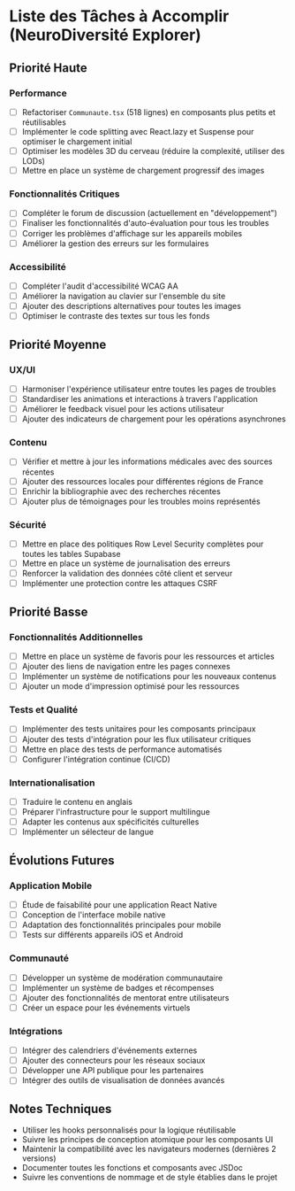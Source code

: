 # Liste des Tâches à Accomplir (NeuroDiversité Explorer)

## Priorité Haute

### Performance
- [ ] Refactoriser `Communaute.tsx` (518 lignes) en composants plus petits et réutilisables
- [ ] Implémenter le code splitting avec React.lazy et Suspense pour optimiser le chargement initial
- [ ] Optimiser les modèles 3D du cerveau (réduire la complexité, utiliser des LODs)
- [ ] Mettre en place un système de chargement progressif des images

### Fonctionnalités Critiques
- [ ] Compléter le forum de discussion (actuellement en "développement")
- [ ] Finaliser les fonctionnalités d'auto-évaluation pour tous les troubles
- [ ] Corriger les problèmes d'affichage sur les appareils mobiles
- [ ] Améliorer la gestion des erreurs sur les formulaires

### Accessibilité
- [ ] Compléter l'audit d'accessibilité WCAG AA
- [ ] Améliorer la navigation au clavier sur l'ensemble du site
- [ ] Ajouter des descriptions alternatives pour toutes les images
- [ ] Optimiser le contraste des textes sur tous les fonds

## Priorité Moyenne

### UX/UI
- [ ] Harmoniser l'expérience utilisateur entre toutes les pages de troubles
- [ ] Standardiser les animations et interactions à travers l'application
- [ ] Améliorer le feedback visuel pour les actions utilisateur
- [ ] Ajouter des indicateurs de chargement pour les opérations asynchrones

### Contenu
- [ ] Vérifier et mettre à jour les informations médicales avec des sources récentes
- [ ] Ajouter des ressources locales pour différentes régions de France
- [ ] Enrichir la bibliographie avec des recherches récentes
- [ ] Ajouter plus de témoignages pour les troubles moins représentés

### Sécurité
- [ ] Mettre en place des politiques Row Level Security complètes pour toutes les tables Supabase
- [ ] Mettre en place un système de journalisation des erreurs
- [ ] Renforcer la validation des données côté client et serveur
- [ ] Implémenter une protection contre les attaques CSRF

## Priorité Basse

### Fonctionnalités Additionnelles
- [ ] Mettre en place un système de favoris pour les ressources et articles
- [ ] Ajouter des liens de navigation entre les pages connexes
- [ ] Implémenter un système de notifications pour les nouveaux contenus
- [ ] Ajouter un mode d'impression optimisé pour les ressources

### Tests et Qualité
- [ ] Implémenter des tests unitaires pour les composants principaux
- [ ] Ajouter des tests d'intégration pour les flux utilisateur critiques
- [ ] Mettre en place des tests de performance automatisés
- [ ] Configurer l'intégration continue (CI/CD)

### Internationalisation
- [ ] Traduire le contenu en anglais
- [ ] Préparer l'infrastructure pour le support multilingue
- [ ] Adapter les contenus aux spécificités culturelles
- [ ] Implémenter un sélecteur de langue

## Évolutions Futures

### Application Mobile
- [ ] Étude de faisabilité pour une application React Native
- [ ] Conception de l'interface mobile native
- [ ] Adaptation des fonctionnalités principales pour mobile
- [ ] Tests sur différents appareils iOS et Android

### Communauté
- [ ] Développer un système de modération communautaire
- [ ] Implémenter un système de badges et récompenses
- [ ] Ajouter des fonctionnalités de mentorat entre utilisateurs
- [ ] Créer un espace pour les événements virtuels

### Intégrations
- [ ] Intégrer des calendriers d'événements externes
- [ ] Ajouter des connecteurs pour les réseaux sociaux
- [ ] Développer une API publique pour les partenaires
- [ ] Intégrer des outils de visualisation de données avancés

## Notes Techniques

- Utiliser les hooks personnalisés pour la logique réutilisable
- Suivre les principes de conception atomique pour les composants UI
- Maintenir la compatibilité avec les navigateurs modernes (dernières 2 versions)
- Documenter toutes les fonctions et composants avec JSDoc
- Suivre les conventions de nommage et de style établies dans le projet